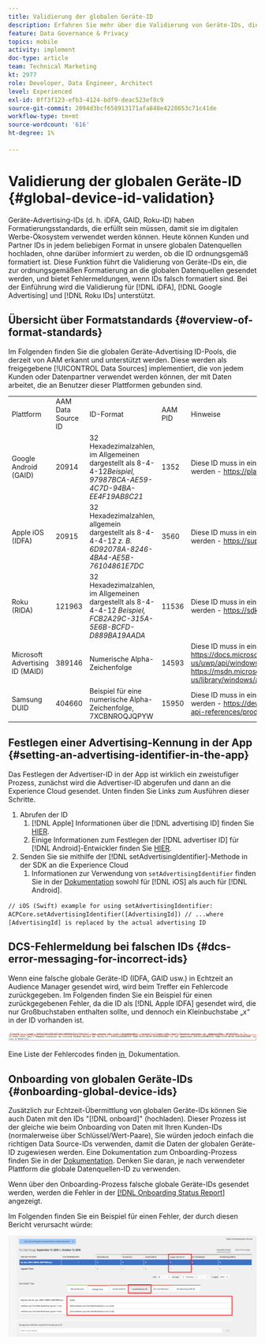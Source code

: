 ```yaml
---
title: Validierung der globalen Geräte-ID
description: Erfahren Sie mehr über die Validierung von Geräte-IDs, die zur ordnungsgemäßen Formatierung an die globalen Datenquellen gesendet werden, und über Fehlermeldungen, wenn IDs falsch formatiert sind.
feature: Data Governance & Privacy
topics: mobile
activity: implement
doc-type: article
team: Technical Marketing
kt: 2977
role: Developer, Data Engineer, Architect
level: Experienced
exl-id: 0ff3f123-efb3-4124-bdf9-deac523ef8c9
source-git-commit: 2094d3bcf658913171afa848e4228653c71c41de
workflow-type: tm+mt
source-wordcount: '616'
ht-degree: 1%

---
```


# Validierung der globalen Geräte-ID {#global-device-id-validation}

Geräte-Advertising-IDs (d. h. iDFA, GAID, Roku-ID) haben Formatierungsstandards, die erfüllt sein müssen, damit sie im digitalen Werbe-Ökosystem verwendet werden können. Heute können Kunden und Partner IDs in jedem beliebigen Format in unsere globalen Datenquellen hochladen, ohne darüber informiert zu werden, ob die ID ordnungsgemäß formatiert ist. Diese Funktion führt die Validierung von Geräte-IDs ein, die zur ordnungsgemäßen Formatierung an die globalen Datenquellen gesendet werden, und bietet Fehlermeldungen, wenn IDs falsch formatiert sind. Bei der Einführung wird die Validierung für [!DNL iDFA], [!DNL Google Advertising] und [!DNL Roku IDs] unterstützt.

## Übersicht über Formatstandards {#overview-of-format-standards}

Im Folgenden finden Sie die globalen Geräte-Advertising ID-Pools, die derzeit von AAM erkannt und unterstützt werden. Diese werden als freigegebene [!UICONTROL Data Sources] implementiert, die von jedem Kunden oder Datenpartner verwendet werden können, der mit Daten arbeitet, die an Benutzer dieser Plattformen gebunden sind.

<table>
  <tr>
   <td>Plattform </td>
   <td>AAM Data Source ID </td>
   <td>ID-Format </td>
   <td>AAM PID </td>
   <td>Hinweise </td>
  </tr>
  <tr>
   <td>Google Android (GAID)</td>
   <td>20914</td>
   <td>32 Hexadezimalzahlen, im Allgemeinen dargestellt als 8-4-4-12<em>Beispiel, 97987BCA-AE59-4C7D-94BA-EE4F19AB8C21<br/> </em> </td>
   <td>1352</td>
   <td>Diese ID muss in einer Referenz in unformatierter/ungehashter/unveränderter Form erfasst werden - <a href="https://play.google.com/about/monetization-ads/ads/ad-id/">https://play.google.com/about/monetization-ads/ads/ad-id/</a></td>
  </tr>
  <tr>
   <td>Apple iOS (IDFA)</td>
   <td>20915</td>
   <td>32 Hexadezimalzahlen, allgemein dargestellt als 8-4-4-4-12 <em>z. B. 6D92078A-8246-4BA4-AE5B-76104861E7DC<br /> </em> </td>
   <td>3560</td>
   <td>Diese ID muss in einer Referenz in unformatierter/ungehashter/unveränderter Form erfasst werden - <a href="https://support.apple.com/en-us/HT205223">https://support.apple.com/en-us/HT205223</a></td>
  </tr>
  <tr>
   <td>Roku (RIDA)</td>
   <td>121963</td>
   <td>32 Hexadezimalzahlen, im Allgemeinen dargestellt als 8-4-4-4-12 <em>Beispiel,</em> <em>FCB2A29C-315A-5E6B-BCFD-D889BA19AADA</em></td>
   <td>11536</td>
   <td>Diese ID muss in einer Referenz in unformatierter/ungehashter/unveränderter Form erfasst werden - <a href="https://sdkdocs.roku.com/display/sdkdoc/Roku+Advertising+Framework">https://sdkdocs.roku.com/display/sdkdoc/Roku+Advertising+Framework</a> </td>
  </tr>
  <tr>
   <td>Microsoft Advertising ID (MAID)</td>
   <td>389146</td>
   <td>Numerische Alpha-Zeichenfolge</td>
   <td>14593</td>
   <td>Diese ID muss in einem Formularverweis (Roh/Ungehasht/Unverändert) erfasst werden - <a href="https://docs.microsoft.com/en-us/uwp/api/windows.system.userprofile.advertisingmanager.advertisingid">https://docs.microsoft.com/en-us/uwp/api/windows.system.userprofile.advertisingmanager.advertisingid</a><br/><a href="https://msdn.microsoft.com/en-us/library/windows/apps/windows.system.userprofile.advertisingmanager.advertisingid.aspx">https://msdn.microsoft.com/en-us/library/windows/apps/windows.system.userprofile.advertisingmanager.advertisingid.aspx</a></td>
  </tr>
  <tr>
   <td>Samsung DUID</td>
   <td>404660</td>
   <td>Beispiel für eine numerische Alpha-Zeichenfolge, 7XCBNROQJQPYW</td>
   <td>15950</td>
   <td>Diese ID muss in einer Referenz in unformatierter/ungehashter/unveränderter Form erfasst werden - <a href="https://developer.samsung.com/tv/develop/api-references/samsung-product-api-references/productinfo-api">https://developer.samsung.com/tv/develop/api-references/samsung-product-api-references/productinfo-api</a> </td>
  </tr>
</table>

## Festlegen einer Advertising-Kennung in der App {#setting-an-advertising-identifier-in-the-app}

Das Festlegen der Advertiser-ID in der App ist wirklich ein zweistufiger Prozess, zunächst wird die Advertiser-ID abgerufen und dann an die Experience Cloud gesendet. Unten finden Sie Links zum Ausführen dieser Schritte.

1. Abrufen der ID
   1. [!DNL Apple] Informationen über die [!DNL advertising ID] finden Sie [HIER](https://developer.apple.com/documentation/adsupport/asidentifiermanager).
   1. Einige Informationen zum Festlegen der [!DNL advertiser ID] für [!DNL Android]-Entwickler finden Sie [HIER](http://android.cn-mirrors.com/google/play-services/id.html).
1. Senden Sie sie mithilfe der [!DNL setAdvertisingIdentifier]-Methode in der SDK an die Experience Cloud
   1. Informationen zur Verwendung von `setAdvertisingIdentifier` finden Sie in der [Dokumentation](https://aep-sdks.gitbook.io/docs/using-mobile-extensions/mobile-core/identity/identity-api-reference#set-an-advertising-identifier) sowohl für [!DNL iOS] als auch für [!DNL Android].

`// iOS (Swift) example for using setAdvertisingIdentifier:`
`ACPCore.setAdvertisingIdentifier([AdvertisingId]) // ...where [AdvertisingId] is replaced by the actual advertising ID`

## DCS-Fehlermeldung bei falschen IDs  {#dcs-error-messaging-for-incorrect-ids}

Wenn eine falsche globale Geräte-ID (IDFA, GAID usw.) in Echtzeit an Audience Manager gesendet wird, wird beim Treffer ein Fehlercode zurückgegeben. Im Folgenden finden Sie ein Beispiel für einen zurückgegebenen Fehler, da die ID als [!DNL Apple IDFA] gesendet wird, die nur Großbuchstaben enthalten sollte, und dennoch ein Kleinbuchstabe „x“ in der ID vorhanden ist.

![Fehlerbild](assets/image_4_.png)

Eine Liste der Fehlercodes finden [&#x200B; in &#x200B;](https://experienceleague.adobe.com/docs/audience-manager/user-guide/api-and-sdk-code/dcs/dcs-api-reference/dcs-error-codes.html?lang=de#api-and-sdk-code) Dokumentation.

## Onboarding von globalen Geräte-IDs {#onboarding-global-device-ids}

Zusätzlich zur Echtzeit-Übermittlung von globalen Geräte-IDs können Sie auch Daten mit den IDs &quot;[!DNL onboard]&quot; (hochladen). Dieser Prozess ist der gleiche wie beim Onboarding von Daten mit Ihren Kunden-IDs (normalerweise über Schlüssel/Wert-Paare), Sie würden jedoch einfach die richtigen Data Source-IDs verwenden, damit die Daten der globalen Geräte-ID zugewiesen werden. Eine Dokumentation zum Onboarding-Prozess finden Sie in der [Dokumentation](https://experienceleague.adobe.com/docs/audience-manager/user-guide/implementation-integration-guides/sending-audience-data/batch-data-transfer-process/batch-data-transfer-overview.html?lang=de#implementation-integration-guides). Denken Sie daran, je nach verwendeter Plattform die globale Datenquellen-ID zu verwenden.

Wenn über den Onboarding-Prozess falsche globale Geräte-IDs gesendet werden, werden die Fehler in der [[!DNL Onboarding Status Report]](https://experienceleague.adobe.com/docs/audience-manager/user-guide/reporting/onboarding-status-report.html?lang=de#reporting) angezeigt.

Im Folgenden finden Sie ein Beispiel für einen Fehler, der durch diesen Bericht verursacht würde:

![Fehlerbild](assets/image_5_.png)
